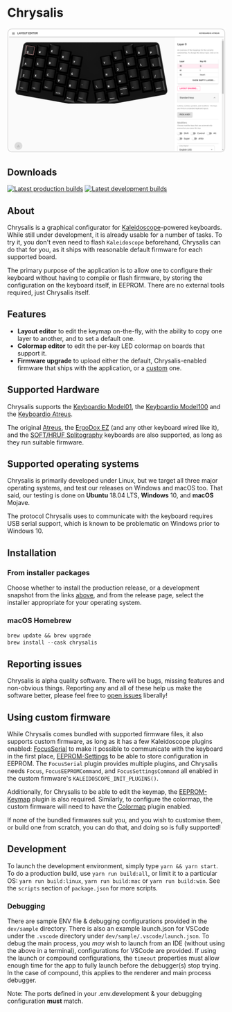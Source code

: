 Chrysalis
=========

![Chrysalis screenshot](data/screenshot.png)

## Downloads

[![Latest production builds][badge:production]][build:prod]
[![Latest development builds][badge:development]][build:dev]

 [badge:development]: https://img.shields.io/github/v/release/keyboardio/chrysalis?include_prereleases&label=Development&style=for-the-badge
 [badge:production]: https://img.shields.io/github/v/release/keyboardio/chrysalis?label=Production&style=for-the-badge
 [build:prod]: https://github.com/keyboardio/Chrysalis/releases/latest
 [build:dev]: https://github.com/keyboardio/Chrysalis/releases/tag/snapshot

## About

Chrysalis is a graphical configurator for
[Kaleidoscope][kaleidoscope]-powered keyboards. While still under
development, it is already usable for a number of tasks. To try it,
you don't even need to flash `Kaleidoscope` beforehand, Chrysalis
can do that for you, as it ships with reasonable default firmware
for each supported board.

 [kaleidoscope]: https://github.com/keyboardio/Kaleidoscope

The primary purpose of the application is to allow one to configure their
keyboard without having to compile or flash firmware, by storing the
configuration on the keyboard itself, in EEPROM. There are no external tools
required, just Chrysalis itself.

## Features

* **Layout editor** to edit the keymap on-the-fly, with the ability to copy one
  layer to another, and to set a default one.
* **Colormap editor** to edit the per-key LED colormap on boards that support it.
* **Firmware upgrade** to upload either the default, Chrysalis-enabled firmware that ships with the application, or a [custom](#using-custom-firmware) one.

## Supported Hardware

Chrysalis supports the [Keyboardio Model01][hw:model01], the [Keyboardio
Model100][hw:model100] and the [Keyboardio Atreus][hw:kbio-atreus].

The original [Atreus][hw:atreus], the [ErgoDox EZ][hw:ergodox-ez] (and any other
keyboard wired like it), and the [SOFT/HRUF Splitography][hw:splitography]
keyboards are also supported, as long as they run suitable firmware.

 [hw:kbio-atreus]: https://shop.keyboard.io/collections/keyboardio-atreus
 [hw:model100]: https://www.indiegogo.com/projects/the-keyboardio-model-100--4/
 [hw:model01]: https://shop.keyboard.io/
 [hw:ergodox-ez]: https://ergodox-ez.com/
 [hw:atreus]: https://atreus.technomancy.us/
 [hw:splitography]: https://softhruf.love/collections/writers/products/soft-hruf-erl

## Supported operating systems

Chrysalis is primarily developed under Linux, but we target all three major
operating systems, and test our releases on Windows and macOS too. That said, our
testing is done on **Ubuntu** 18.04 LTS, **Windows** 10, and **macOS** Mojave.

The protocol Chrysalis uses to communicate with the keyboard requires USB serial
support, which is known to be problematic on Windows prior to Windows 10.

## Installation

### From installer packages

Choose whether to install the production release, or a development snapshot from
the links [above](#downloads), and from the release page, select the installer
appropriate for your operating system.

### macOS Homebrew

```
brew update && brew upgrade
brew install --cask chrysalis
```

## Reporting issues

Chrysalis is alpha quality software. There will be bugs, missing features and
non-obvious things. Reporting any and all of these help us make the software
better, please feel free to [open issues][issues] liberally!

 [issues]: https://github.com/keyboardio/Chrysalis/issues

## Using custom firmware

While Chrysalis comes bundled with supported firmware files, it also supports
custom firmware, as long as it has a few Kaleidoscope plugins enabled:
[FocusSerial][k:focus] to make it possible to communicate with the keyboard in
the first place, [EEPROM-Settings][k:eeprom-settings] to be able to store
configuration in EEPROM. The `FocusSerial` plugin provides multiple plugins, and
Chrysalis needs `Focus`, `FocusEEPROMCommand`, and `FocusSettingsCommand` all
enabled in the custom firmware's `KALEIDOSCOPE_INIT_PLUGINS()`.

Additionally, for Chrysalis to be able to edit the keymap, the
[EEPROM-Keymap][k:eeprom-keymap] plugin is also required. Similarly, to
configure the colormap, the custom firmware will need to have the
[Colormap][k:colormap] plugin enabled.

 [k:focus]: https://kaleidoscope.readthedocs.io/en/latest/plugins/Kaleidoscope-FocusSerial.html
 [k:eeprom-settings]: https://kaleidoscope.readthedocs.io/en/latest/plugins/Kaleidoscope-EEPROM-Settings.html
 [k:eeprom-keymap]: https://kaleidoscope.readthedocs.io/en/latest/plugins/Kaleidoscope-EEPROM-Keymap.html
 [k:colormap]: https://kaleidoscope.readthedocs.io/en/latest/plugins/Kaleidoscope-Colormap.html

If none of the bundled firmwares suit you, and you wish to customise them, or
build one from scratch, you can do that, and doing so is fully supported!

## Development

To launch the development environment, simply type `yarn && yarn start`. To do a
production build, use `yarn run build:all`, or limit it to a particular OS:
`yarn run build:linux`, `yarn run build:mac` or `yarn run build:win`. See the
`scripts` section of `package.json` for more scripts.

### Debugging

There are sample ENV file & debugging configurations provided in the `dev/sample` directory. There is also an example launch.json for VSCode under the `.vscode` directory under `dev/sample/.vscode/launch.json`. To debug the main process, you _may_ wish to launch from an IDE (without using the above in a terminal), configurations for VSCode are provided. If using the launch or compound configurations, the `timeout` properties must allow enough time for the app to fully launch before the debugger(s) stop trying. In the case of compound, this applies to the renderer and main process debugger.

Note: The ports defined in your .env.development & your debugging configuration **must** match.
